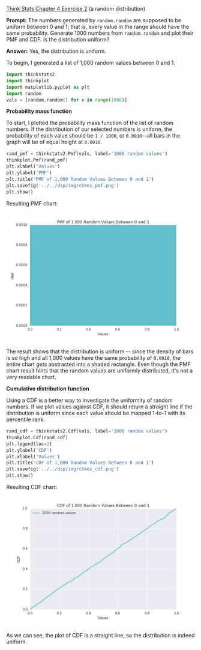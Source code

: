 [Think Stats Chapter 4 Exercise 2](http://greenteapress.com/thinkstats2/html/thinkstats2005.html#toc41) (a random distribution)

<b>Prompt:</b> The numbers generated by `random.random` are supposed to be uniform between 0 and 1; that is, every value in the range should have the same probability. Generate 1000 numbers from `random.random` and plot their PMF and CDF. Is the distribution uniform?

<b>Answer:</b> Yes, the distribution is uniform. 

To begin, I generated a list of 1,000 random values between 0 and 1. 

```python
import thinkstats2
import thinkplot
import matplotlib.pyplot as plt
import random
vals = [random.random() for x in range(1000)] 
```

<b>Probability mass function</b>

To start, I plotted the probability mass function of the list of random numbers. If the distribution of our selected numbers is uniform, the probability of each value should be `1 / 1000`, or `0.0010`--all bars in the graph will be of equal height at `0.0010`.

```python
rand_pmf = thinkstats2.Pmf(vals, label='1000 random values')
thinkplot.Pmf(rand_pmf)
plt.xlabel('Values')
plt.ylabel('PMF')
plt.title('PMF of 1,000 Random Values Between 0 and 1')
plt.savefig('../../dsp/img/ch4ex_pmf.png')
plt.show()
```

Resulting PMF chart:

<img src="../img/ch4ex_pmf.png">

The result shows that the distribution is uniform -- since the density of bars is so high and all 1,000 values have the same probability of `0.0010`, the entire chart gets abstracted into a shaded rectangle. Even though the PMF chart result hints that the random values are uniformly distributed, it's not a very readable chart. 

<b>Cumulative distribution function</b>

Using a CDF is a better way to investigate the uniformity of random numbers. If we plot values against CDF, it should return a straight line if the distribution is uniform since each value should be mapped 1-to-1 with its percentile rank. 

```python
rand_cdf = thinkstats2.Cdf(vals, label='1000 random values')
thinkplot.Cdf(rand_cdf)
plt.legend(loc=2)
plt.ylabel('CDF')
plt.xlabel('Values')
plt.title('CDF of 1,000 Random Values Between 0 and 1')
plt.savefig('../../dsp/img/ch4ex_cdf.png')
plt.show()
```

Resulting CDF chart: 

<img src="../img/ch4ex_cdf.png">

As we can see, the plot of CDF is a straight line, so the distribution is indeed uniform. 


